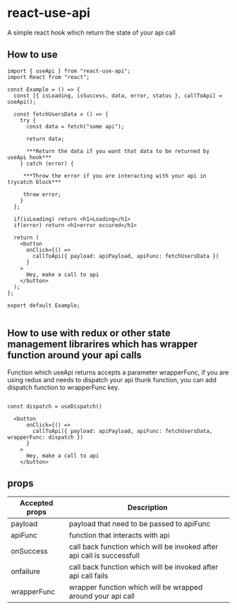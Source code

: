 # react-use-api

A simple react hook which return the state of your api call

## How to use

```
import { useApi } from "react-use-api";
import React from "react";

const Example = () => {
  const [{ isLoading, isSuccess, data, error, status }, callToApi] = useApi();

  const fetchUsersData = () => {
    try {
      const data = fetch("some api");

      return data;

      ***Return the data if you want that data to be returned by useApi hook***
    } catch (error) {

     ***Throw the error if you are interacting with your api in trycatch block***

     throw error;
    }
  };

  if(isLoading) return <h1>Loading</h1>
  if(error) return <h1>error occured</h1>

  return (
    <button
      onClick={() =>
        callToApi({ payload: apiPayload, apiFunc: fetchUsersData })
      }
    >
      Hey, make a call to api
    </button>
  );
};

export default Example;


```

## How to use with redux or other state management librarires which has wrapper function around your api calls

Function which useApi returns accepts a parameter wrapperFunc, if you are using redux and needs to dispatch your api thunk function, you can add dispatch function to wrapperFunc key.

```

const dispatch = useDispatch()

  <button
      onClick={() =>
        callToApi({ payload: apiPayload, apiFunc: fetchUsersData, wrapperFunc: dispatch })
      }
    >
      Hey, make a call to api
    </button>

```

## props

| Accepted props  | Description |
| ------------- | ------------- |
| payload  | payload that need to be passed to apiFunc  |
| apiFunc  | function that interacts with api |
| onSuccess  | call back function which will be invoked after api call is successfull |
| onfailure  | call back function which will be invoked after api call fails |
| wrapperFunc  | wrapper function which will be wrapped around your api call |